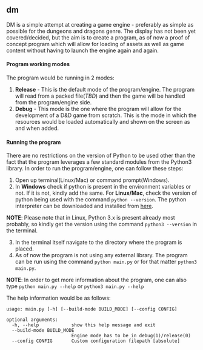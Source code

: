 ## dm
DM is a simple attempt at creating a game engine - preferably as simple as possible for the dungeons and dragons genre. The display has not been yet covered/decided, but the aim is to create a
program, as of now a proof of concept program which will allow for loading of assets as well as game content without having to launch the engine again and again.

#### Program working modes
The program would be running in 2 modes:
1. **Release** - This is the default mode of the program/engine. The program will read from a packed file(_TBD_) and then the game will be handled from the program/engine side.
2. **Debug** - This mode is the one where the program will allow for the development of a D&D game from scratch. This is the mode in which the resources would be loaded automatically and shown on the
	 screen as and when added.

#### Running the program
There are no restrictions on the version of Python to be used other than the fact that the program leverages a few standard modules from the Python3 library.
In order to run the program/engine, one can follow these steps:
1. Open up terminal(Linux/Mac) or command prompt(Windows).
2. In **Windows** check if python is present in the environment variables or not. If it is not, kindly add the same. For **Linux/Mac**, check the version of python being used with the command
`python --version`.
The python interpreter can be downloaded and installed from [here](https://www.python.org/).

__NOTE__: Please note that in Linux, Python 3.x is present already most probably, so kindly get the version using the command `python3 --version` in the terminal.

3. In the terminal itself navigate to the directory where the program is placed.
4. As of now the program is not using any external library. The program can be run using the command `python main.py` or for that matter `python3 main.py`.

**NOTE**: In order to get more information about the program, one can also type `python main.py --help` or `python3 main.py --help`

The help information would be as follows:
```
usage: main.py [-h] [--build-mode BUILD_MODE] [--config CONFIG]

optional arguments:
  -h, --help            show this help message and exit
  --build-mode BUILD_MODE
                        Engine mode has to be in debug(1)/release(0)
  --config CONFIG       Custom configuration filepath [absolute]
```
